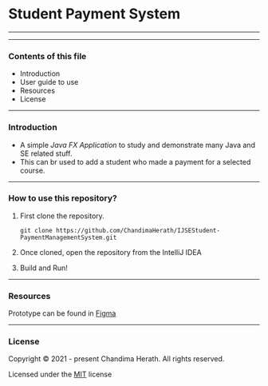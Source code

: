 # Student Payment System

---
---

### Contents of this file
* Introduction
* User guide to use
* Resources
* License

---

### Introduction

* A simple *Java FX Application* to study and demonstrate many Java and SE related stuff.
* This can br used to add a student who made a payment for a selected course.

---

### How to use this repository?

1. First clone the repository.

   ``git clone https://github.com/ChandimaHerath/IJSEStudent-PaymentManagementSystem.git``

2. Once cloned, open the repository from the IntelliJ IDEA


3. Build and Run!

---

### Resources

Prototype can be found in [Figma](https://www.figma.com/file/eqU9tRuHlTbmP1h2mgPMkI/IJSE-STUDENT-MANAGEMENT-SYSTEM?node-id=101%3A5829)

---

### License

Copyright &copy; 2021 - present Chandima Herath. All rights reserved.

Licensed under the [MIT](LICENSE) license